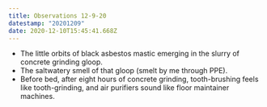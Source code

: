 ```yaml
---
title: Observations 12-9-20
datestamp: "20201209"
date: 2020-12-10T15:45:41.668Z
---
```

- The little orbits of black asbestos mastic emerging in the slurry of concrete grinding gloop.
- The saltwatery smell of that gloop (smelt by me through PPE).
- Before bed, after eight hours of concrete grinding, tooth-brushing feels like tooth-grinding, and air purifiers sound like floor maintainer machines.